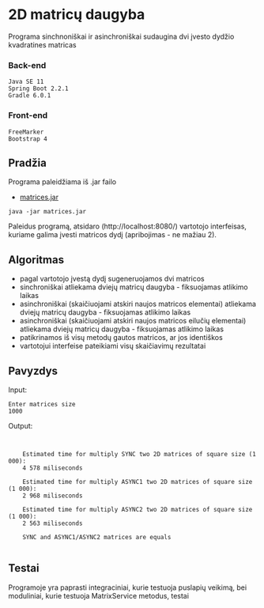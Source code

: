 # 2D matricų daugyba

Programa sinchnoniškai ir asinchroniškai sudaugina dvi įvesto dydžio kvadratines matricas 

### Back-end 
```
Java SE 11 
Spring Boot 2.2.1
Gradle 6.0.1

```
### Front-end 
```
FreeMarker
Bootstrap 4

```
## Pradžia
Programa paleidžiama iš .jar failo
* [matrices.jar](https://github.com/SergejJerma/2d-matrices-multiplication-Sync-Async/blob/master/multiply-2D-matrices/matrices.jar) 
```
java -jar matrices.jar
```
Paleidus programą, atsidaro (http://localhost:8080/) vartotojo interfeisas, kuriame galima įvesti matricos dydį (apribojimas - ne mažiau 2). 

## Algoritmas
* pagal vartotojo įvestą dydį sugeneruojamos dvi matricos
* sinchroniškai atliekama dviejų matricų daugyba - fiksuojamas atlikimo laikas
* asinchroniškai (skaičiuojami atskiri naujos matricos elementai) atliekama dviejų matricų daugyba - fiksuojamas atlikimo laikas
* asinchroniškai (skaičiuojami atskiri naujos matricos eilučių elementai) atliekama dviejų matricų daugyba - fiksuojamas atlikimo laikas
* patikrinamos iš visų metodų gautos matricos, ar jos identiškos
* vartotojui interfeise pateikiami visų skaičiavimų rezultatai

## Pavyzdys
Input:
```
Enter matrices size
1000
```
Output:
```


    Estimated time for multiply SYNC two 2D matrices of square size (1 000):
    4 578 miliseconds

    Estimated time for multiply ASYNC1 two 2D matrices of square size (1 000):
    2 968 miliseconds

    Estimated time for multiply ASYNC2 two 2D matrices of square size (1 000):
    2 563 miliseconds

    SYNC and ASYNC1/ASYNC2 matrices are equals


```
## Testai

Programoje yra paprasti integraciniai, kurie testuoja puslapių veikimą, bei moduliniai, kurie testuoja MatrixService metodus, testai


